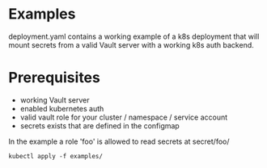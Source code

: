 # Examples
deployment.yaml contains a working example of a k8s deployment that will mount secrets from a valid Vault server with a working k8s auth backend.

# Prerequisites
- working Vault server
- enabled kubernetes auth
- valid vault role for your cluster / namespace / service account
- secrets exists that are defined in the configmap

In the example a role 'foo' is allowed to read secrets at secret/foo/

` kubectl apply -f examples/ `
